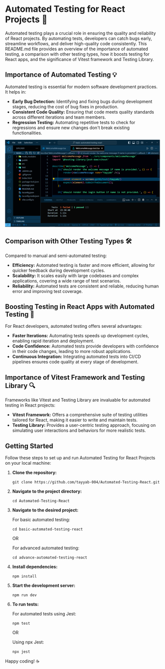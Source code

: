 # Automated Testing for React Projects 🚀

Automated testing plays a crucial role in ensuring the quality and reliability of React projects. By automating tests, developers can catch bugs early, streamline workflows, and deliver high-quality code consistently. This README.md file provides an overview of the importance of automated testing, a comparison with other testing types, how it boosts testing for React apps, and the significance of Vitest framework and Testing Library.

## Importance of Automated Testing 💡

Automated testing is essential for modern software development practices. It helps in:

- **Early Bug Detection:** Identifying and fixing bugs during development stages, reducing the cost of bug fixes in production.
- **Consistent Code Quality:** Ensuring that code meets quality standards across different iterations and team members.
- **Regression Testing:** Automating repetitive tests to check for regressions and ensure new changes don't break existing functionalities.

![Testing Basic](./basic-automated-testing-react/src/assets/testing-basic.png)

## Comparison with Other Testing Types 🛠️

Compared to manual and semi-automated testing:

- **Efficiency:** Automated testing is faster and more efficient, allowing for quicker feedback during development cycles.
- **Scalability:** It scales easily with large codebases and complex applications, covering a wide range of test scenarios.
- **Reliability:** Automated tests are consistent and reliable, reducing human error and improving test coverage.

## Boosting Testing in React Apps with Automated Testing 🔑 

For React developers, automated testing offers several advantages:

- **Faster Iterations:** Automating tests speeds up development cycles, enabling rapid iteration and deployment.
- **Code Confidence:** Automated tests provide developers with confidence in their code changes, leading to more robust applications.
- **Continuous Integration:** Integrating automated tests into CI/CD pipelines ensures code quality at every stage of development.

## Importance of Vitest Framework and Testing Library 🔍

Frameworks like Vitest and Testing Library are invaluable for automated testing in React projects:

- **Vitest Framework:** Offers a comprehensive suite of testing utilities tailored for React, making it easier to write and maintain tests.
- **Testing Library:** Provides a user-centric testing approach, focusing on simulating user interactions and behaviors for more realistic tests.

## Getting Started

Follow these steps to set up and run Automated Testing for React Projects on your local machine:

1. **Clone the repository:**

   ```
   git clone https://github.com/tayyab-004/Automated-Testing-React.git
   ```

2. **Navigate to the project directory:**

   ```
   cd Automated-Testing-React
   ```

3. **Navigate to the desired project:**

   For basic automated testing:

   ```
   cd basic-automated-testing-react
   ```

   OR

   For advanced automated testing:

   ```
   cd advance-automated-testing-react
   ```

4. **Install dependencies:**

   ```
   npm install
   ```

5. **Start the development server:**

   ```
   npm run dev
   ```

6. **To run tests:**

   For automated tests using Jest:

   ```
   npm test
   ```

   OR

   Using npx Jest:

   ```
   npx jest
   ```

Happy coding! ☕
